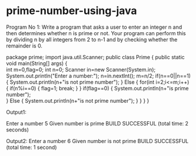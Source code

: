 # prime-number-using-java
Program No 1: Write a program that asks a user to enter an integer n and then determines whether n is prime or not. Your program can perform this by dividing n by all integers from 2 to n-1 and by checking whether the remainder is 0.


package prime;
import java.util.Scanner;
public class Prime 
{
 public static void main(String[] args) 
{       
 int m=0,flag=0;
 int n=0;
 Scanner in=new Scanner(System.in);
 System.out.println("Enter a number:");
 n=in.nextInt();
 m=n/2;
 if(n==0||n==1)
{
System.out.println(n+"is not prime number");
}
Else
{
 for(int i=2;i<=m;i++)
{
if(n%i==0)
{
flag=1;
break;
}
}
 if(flag==0)
{
 System.out.println(n+"is prime number");  
} 
Else
{
System.out.println(n+"is not prime number");
}
}
}
}



Output1:

Enter a number
5
Given number is prime
BUILD SUCCESSFUL (total time: 2 seconds)

Output2:
Enter a number
6
Given number is not prime
BUILD SUCCESSFUL (total time: 1 second)
